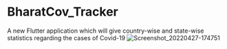 # BharatCov_Tracker

A new Flutter application which will give country-wise and state-wise statistics regarding the cases of Covid-19
![Screenshot_20220427-174751](https://user-images.githubusercontent.com/44762290/165596792-51edfa25-4e53-40ce-891d-0da5bba9ae0e.jpg)
